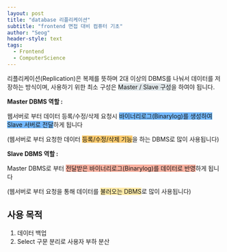 ```yaml
---
layout: post
title: "database 리플리케이션"
subtitle: "frontend 면접 대비 컴퓨터 기초"
author: "Seog"
header-style: text
tags: 
  - Frontend
  - ComputerScience
---
```


리플리케이션(Replication)은 복제를 뜻하며 2대 이상의 DBMS를 나눠서 데이터를 저장하는 방식이며, 사용하기 위한 최소 구성은 <span style="background-color:#dfe6e9;">Master / Slave 구성</span>을 하여야 됩니다.

**Master DBMS 역할 :**

웹서버로 부터 데이터 등록/수정/삭제 요청시 <span style="background-color:#74b9ff;">바이너리로그(Binarylog)를 생성하여 Slave 서버로 전달</span>하게 됩니다

(웹서버로 부터 요청한 데이터 <span style="background-color:#fdcb6e;">등록/수정/삭제 기능</span>을 하는 DBMS로 많이 사용됩니다)

**Slave DBMS 역할 :**

Master DBMS로 부터 <span style="background-color:#fab1a0;">전달받은 바이너리로그(Binarylog)를 데이터로 반영</span>하게 됩니다

(웹서버로 부터 요청을 통해 데이터를 <span style="background-color:#ffeaa7;">불러오는 DBMS</span>로 많이 사용됩니다)

## 사용 목적

1. 데이터 백업
2. Select 구문 분리로 사용자 부하 분산
